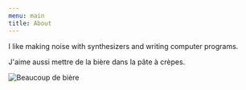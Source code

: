 ```yaml
---
menu: main
title: About
---
```


I like making noise with synthesizers and writing computer programs.

J'aime aussi mettre de la bière dans la pâte à crèpes.

![Beaucoup de bière](https://media.giphy.com/media/l49JBHBCz7YsAu1ry/giphy.gif)